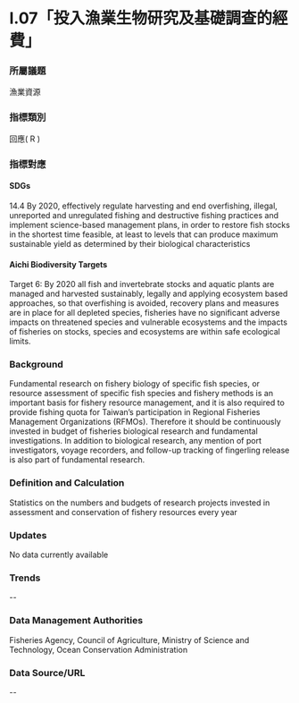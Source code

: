 # I.07「投入漁業生物研究及基礎調查的經費」

<script type="text/javascript" src="http://cdn.mathjax.org/mathjax/latest/MathJax.js?config=TeX-AMS-MML_HTMLorMML"></script>

### 所屬議題
漁業資源
### 指標類別
回應( R )
### 指標對應
#### SDGs
14.4 By 2020, effectively regulate harvesting and end overfishing, illegal, unreported and unregulated fishing and destructive fishing practices and implement science-based management plans, in order to restore fish stocks in the shortest time feasible, at least to levels that can produce maximum sustainable yield as determined by their biological characteristics
#### Aichi Biodiversity Targets
Target 6: By 2020 all fish and invertebrate stocks and aquatic plants are managed and harvested sustainably, legally and applying ecosystem based approaches, so that overfishing is avoided, recovery plans and measures are in place for all depleted species, fisheries have no significant adverse impacts on threatened species and vulnerable ecosystems and the impacts of fisheries on stocks, species and ecosystems are within safe ecological limits.
### Background
Fundamental research on fishery biology of specific fish species, or resource assessment of specific fish species and fishery methods is an important basis for fishery resource management, and it is also required to provide fishing quota for Taiwan’s participation in Regional Fisheries Management Organizations (RFMOs). Therefore it should be continuously invested in budget of fisheries biological research and fundamental investigations. In addition to biological research, any mention of port investigators, voyage recorders, and follow-up tracking of fingerling release is also part of fundamental research.
### Definition and Calculation
Statistics on the numbers and budgets of research projects invested in assessment and conservation of fishery resources every year
### Updates
No data currently available
### Trends
--
### Data Management Authorities
Fisheries Agency, Council of Agriculture, Ministry of Science and Technology, Ocean Conservation Administration
### Data Source/URL
--
